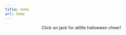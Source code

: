 ```yaml
---
title: home
url: home
---
```


<div align="center">
	<p>
        Click on jack for alittle halloween cheer!
	</p>

</div>

